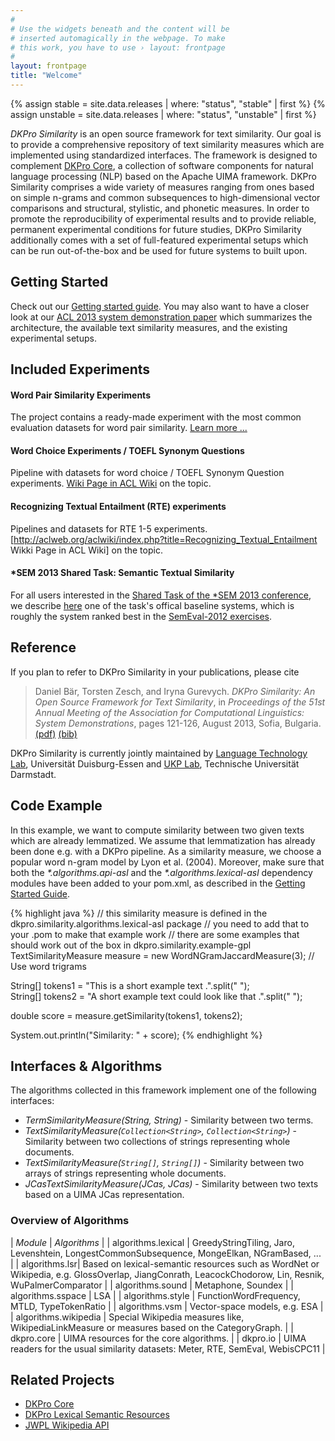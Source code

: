```yaml
---
#
# Use the widgets beneath and the content will be
# inserted automagically in the webpage. To make
# this work, you have to use › layout: frontpage
#
layout: frontpage
title: "Welcome"
---
```


{% assign stable = site.data.releases | where: "status", "stable" | first %}
{% assign unstable = site.data.releases | where: "status", "unstable" | first %}

*DKPro Similarity* is an open source framework for text similarity. Our goal is to provide a comprehensive repository of text similarity measures which are implemented using standardized interfaces. The framework is designed to complement [DKPro Core][DKPRO_CORE], a collection of software components for natural language processing (NLP) based on the Apache UIMA framework. DKPro Similarity comprises a wide variety of measures ranging from ones based on simple n-grams and common subsequences to high-dimensional vector comparisons and structural, stylistic, and phonetic measures. In order to promote the reproducibility of experimental results and to provide reliable, permanent experimental conditions for future studies, DKPro Similarity additionally comes with a set of full-featured experimental setups which can be run out-of-the-box and be used for future systems to built upon.

## Getting Started

Check out our [Getting started guide](/dkpro-similarity/gettingstarted). You may also want to have a closer look at our [ACL 2013 system demonstration paper](http://www.ukp.tu-darmstadt.de/fileadmin/user_upload/Group_UKP/publikationen/2013/ACL_Demo_2013_Dab_CameraReady.pdf) which summarizes the architecture, the available text similarity measures, and the existing experimental setups.

## Included Experiments

#### Word Pair Similarity Experiments

The project contains a ready-made experiment with the most common evaluation datasets for word pair similarity. [Learn more ...](/dkpro-similarity/wordpairsimilarity)

#### Word Choice Experiments / TOEFL Synonym Questions

Pipeline with datasets for word choice / TOEFL Synonym Question experiments.
[Wiki Page in ACL Wiki](http://www.aclweb.org/aclwiki/index.php?title=TOEFL_Synonym_Questions_%28State_of_the_art%29 ) on the topic.

#### Recognizing Textual Entailment (RTE) experiments

Pipelines and datasets for RTE 1-5 experiments.
[http://aclweb.org/aclwiki/index.php?title=Recognizing_Textual_Entailment Wikki Page in ACL Wiki] on the topic.

#### *SEM 2013 Shared Task: Semantic Textual Similarity

For all users interested in the [Shared Task of the *SEM 2013 conference](http://ixa2.si.ehu.es/sts/), we describe [here](/dkpro-similarity/semeval2013) one of the task's offical baseline systems, which is roughly the system ranked best in the [SemEval-2012 exercises](http://ixa2.si.ehu.es/starsem/proc/pdf/STARSEM-SEMEVAL051.pdf).

## Reference

If you plan to refer to DKPro Similarity in your publications, please cite

> Daniel Bär, Torsten Zesch, and Iryna Gurevych. *DKPro Similarity: An Open Source Framework for Text Similarity*, in _Proceedings of the 51st Annual Meeting of the Association for Computational Linguistics: System Demonstrations_, pages 121-126, August 2013, Sofia, Bulgaria. [(pdf)](http://aclweb.org/anthology/P/P13/P13-4021.pdf) [(bib)](http://aclweb.org/anthology/P/P13/P13-4021.bib)

DKPro Similarity is currently jointly maintained by [Language Technology Lab](http://www.langtech.inf.uni-due.de/), Universität Duisburg-Essen and [UKP Lab](http://www.ukp.tu-darmstadt.de/), Technische Universität Darmstadt.

## Code Example

In this example, we want to compute similarity between two given texts which are already lemmatized. We assume that lemmatization has already been done e.g. with a DKPro pipeline. 
As a similarity measure, we choose a popular word n-gram model by Lyon et al. (2004). Moreover, make sure that both the _*.algorithms.api-asl_ and the _*.algorithms.lexical-asl_ dependency modules have been added to your pom.xml, as described in the [Getting Started Guide](/dkpro-similarity/gettingstarted).

{% highlight java %}
// this similarity measure is defined in the dkpro.similarity.algorithms.lexical-asl package
// you need to add that to your .pom to make that example work
// there are some examples that should work out of the box in dkpro.similarity.example-gpl 
TextSimilarityMeasure measure = new WordNGramJaccardMeasure(3);    // Use word trigrams

String[] tokens1 = "This is a short example text .".split(" ");   
String[] tokens2 = "A short example text could look like that .".split(" ");

double score = measure.getSimilarity(tokens1, tokens2);

System.out.println("Similarity: " + score);
{% endhighlight %}


## Interfaces & Algorithms

The algorithms collected in this framework implement one of the following interfaces:

  * *TermSimilarityMeasure(String, String)* - Similarity between two terms.
  * *TextSimilarityMeasure(`Collection<String>`, `Collection<String>`)* - Similarity between two collections of strings representing whole documents.
  * *TextSimilarityMeasure(`String[]`, `String[]`)* - Similarity between two arrays of strings representing whole documents.
  * *JCasTextSimilarityMeasure(JCas, JCas)* - Similarity between two texts based on a UIMA JCas representation.

### Overview of Algorithms

| *Module* | *Algorithms* |
| algorithms.lexical | GreedyStringTiling, Jaro, Levenshtein, LongestCommonSubsequence, MongeElkan, NGramBased, ... |
| algorithms.lsr| Based on lexical-semantic resources such as WordNet or Wikipedia, e.g. GlossOverlap, JiangConrath, LeacockChodorow, Lin, Resnik, WuPalmerComparator |
| algorithms.sound | Metaphone, Soundex |
| algorithms.sspace | LSA |
| algorithms.style | FunctionWordFrequency, MTLD, TypeTokenRatio |
| algorithms.vsm | Vector-space models, e.g. ESA |
| algorithms.wikipedia | Special Wikipedia measures like, WikipediaLinkMeasure or measures based on the CategoryGraph. |
| dkpro.core | UIMA resources for the core algorithms. |
| dkpro.io | UIMA readers for the usual similarity datasets: Meter, RTE, SemEval, WebisCPC11 |

## Related Projects

  * [DKPro Core](https://dkpro.github.io/dkpro-core)
  * [DKPro Lexical Semantic Resources](https://dkpro.github.io/dkpro-lsr)
  * [JWPL Wikipedia API](https://dkpro.github.io/dkpro-jwpl)

[DKPRO_CORE]: https://dkpro.github.io/dkpro-core
[DKPRO_LAB]: https://dkpro.github.io/dkpro-lab
